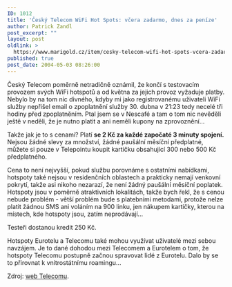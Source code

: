```yaml
---
ID: 1012
title: 'Český Telecom WiFi Hot Spots: včera zadarmo, dnes za peníze'
author: Patrick Zandl
post_excerpt: ""
layout: post
oldlink: >
  https://www.marigold.cz/item/cesky-telecom-wifi-hot-spots-vcera-zadarmo-dnes-za-penize
published: true
post_date: 2004-05-03 08:26:00
---
```

<p>
Český Telecom poměrně netradičně oznámil, že končí s testovacím provozem svých WiFi hotspotů a od května za jejich provoz vyžaduje platby. Nebylo by na tom nic divného, kdyby mi jako registrovanému uživateli WiFi služby nepřišel email o zpoplatnění služby 30. dubna v 21:23 tedy necelé tři hodiny před zpoplatněním. Ptal jsem se v Nescafé a tam o tom nic nevěděli ještě v neděli, že je nutno platit a ani neměli kupony na zprovoznění...</p>

<p>
Takže jak je to s cenami? Platí <STRONG>se 2 Kč za každé započaté 3 minuty spojení.</STRONG> Nejsou žádné slevy za množství, žádné paušální měsíční předplatné, můžete si pouze v Telepointu koupit kartičku obsahující 300 nebo 500 Kč předplatného. </p>

<p>
Cena to není nejvyšší, pokud službu porovnáme s ostatními nabídkami, hotspoty také nejsou v residenčních oblastech a prakticky nemají venkovní pokrytí, takže asi nikoho nezarazí, že není žádný paušální měsíční poplatek. Hotspoty jsou v poměrně atraktivních lokalitách, takže bych řekl, že s cenou nebude problém - větší problém bude s platebními metodami, protože nelze platit žádnou SMS ani voláním na 900 linku, jen nákupem kartičky, kterou na místech, kde hotspoty jsou, zatím neprodávají...</p>

<p>
Testeři dostanou kredit 250 Kč. </p>

<p>
Hotspoty Eurotelu a Telecomu také mohou využívat uživatelé mezi sebou navzájem. Je to dané dohodou mezi Telecomem a Eurotelem o tom, že hotspoty Telecomu postupně začnou spravovat lidé z Eurotelu. Dalo by se to přirovnat k vnitrostátnímu roamingu...</p>

<p>
Zdroj: <A href="http://www.telecom.cz/wifi/" target=_blank>web Telecomu</A>.</p>
